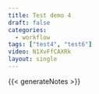 ```yaml
---
title: Test demo 4
draft: false
categories:
  - workflow
tags: ["test4", "test6"]
video: N1XvFfCAXRk
layout: single
---
```


{{< generateNotes >}}
